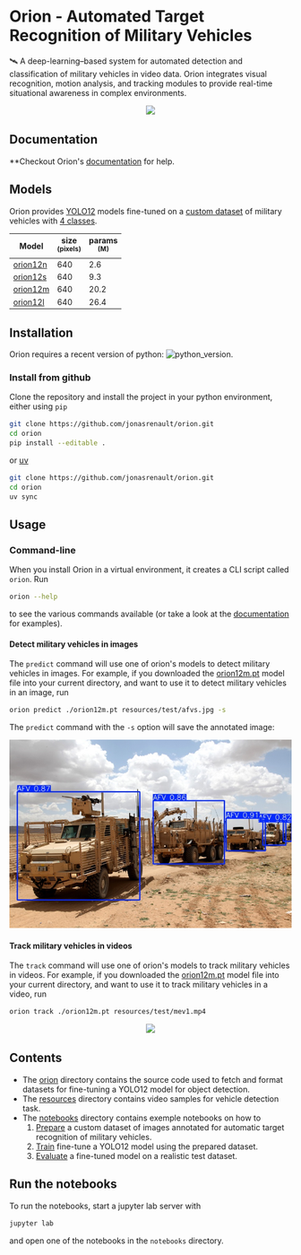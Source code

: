 # Orion - Automated Target Recognition of Military Vehicles

🛰️ A deep-learning–based system for automated detection and classification of military vehicles in video data. Orion integrates visual recognition, motion analysis, and tracking modules to provide real-time situational awareness in complex environments.

<div align="center">
  <img src="docs/imgs/tank_tracking.gif" width="640"/>
</div>

## Documentation

**Checkout Orion's [documentation](http://jrenault.fr/orion/) for help.

## Models

Orion provides [YOLO12](https://docs.ultralytics.com/models/yolo12/) models fine-tuned on a [custom dataset](http://jrenault.fr/orion/datasets) of military vehicles with [4 classes](http://jrenault.fr/orion/classes).

| Model                                                                                  | size<br><sup>(pixels) | params<br><sup>(M)   |
| ------------------------------------------------------------------------------------   | --------------------- | -------------------- |
| [orion12n](https://github.com/jonasrenault/orion/releases/download/v2.0.0/orion12n.pt) | 640                   | 2.6                  |
| [orion12s](https://github.com/jonasrenault/orion/releases/download/v2.0.0/orion12s.pt) | 640                   | 9.3                  |
| [orion12m](https://github.com/jonasrenault/orion/releases/download/v2.0.0/orion12m.pt) | 640                   | 20.2                 |
| [orion12l](https://github.com/jonasrenault/orion/releases/download/v2.0.0/orion12l.pt) | 640                   | 26.4                 |

## Installation

Orion requires a recent version of python: ![python_version](https://img.shields.io/badge/Python-%3E=3.12-blue).

### Install from github

Clone the repository and install the project in your python environment, either using `pip`

```bash
git clone https://github.com/jonasrenault/orion.git
cd orion
pip install --editable .
```

or [uv](https://docs.astral.sh/uv/)

```bash
git clone https://github.com/jonasrenault/orion.git
cd orion
uv sync
```

## Usage

### Command-line

When you install Orion in a virtual environment, it creates a CLI script called `orion`. Run

```bash
orion --help
```

to see the various commands available (or take a look at the [documentation](http://jrenault.fr/orion/) for examples).

#### Detect military vehicles in images

The `predict` command will use one of orion's models to detect military vehicles in images. For example, if you downloaded the [orion12m.pt](#models) model file into your current directory, and want to use it to detect military vehicles in an image, run

```bash
orion predict ./orion12m.pt resources/test/afvs.jpg -s
```

The `predict` command with the `-s` option will save the annotated image:

<div align="center">
  <img src="docs/imgs/afvs.jpg" width="640"/>
</div>

#### Track military vehicles in videos

The `track` command will use one of orion's models to track military vehicles in videos. For example, if you downloaded the [orion12m.pt](#models) model file into your current directory, and want to use it to track military vehicles in a video, run

```bash
orion track ./orion12m.pt resources/test/mev1.mp4
```

<div align="center">
  <img src="docs/imgs/mev_tracking.gif" width="640"/>
</div>

## Contents

- The [orion](./orion/) directory contains the source code used to fetch and format datasets for fine-tuning a YOLO12 model for object detection.
- The [resources](./resources/) directory contains video samples for vehicle detection task.
- The [notebooks](./notebooks/) directory contains exemple notebooks on how to
  1. [Prepare](./notebooks/01_Prepare.ipynb) a custom dataset of images annotated for automatic target recognition of military vehicles.
  2. [Train](./notebooks/02_Train.ipynb) fine-tune a YOLO12 model using the prepared dataset.
  3. [Evaluate](./notebooks/03_Evaluate.ipynb) a fine-tuned model on a realistic test dataset.

## Run the notebooks

To run the notebooks, start a jupyter lab server with

```bash
jupyter lab
```

and open one of the notebooks in the `notebooks` directory.
